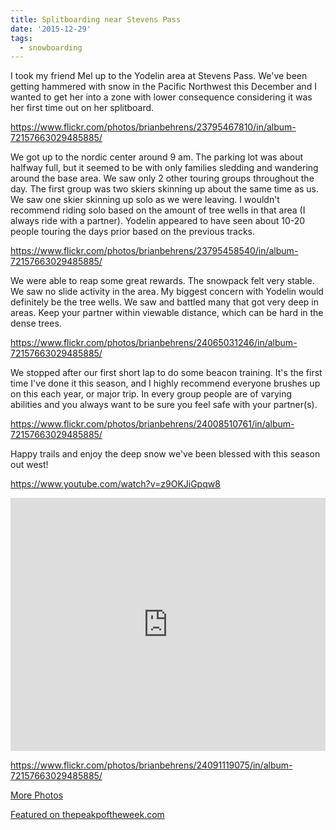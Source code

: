 ```yaml
---
title: Splitboarding near Stevens Pass
date: '2015-12-29'
tags:
  - snowboarding
---
```


I took my friend Mel up to the Yodelin area at Stevens Pass. We've been getting hammered with snow in the Pacific Northwest this December and I wanted to get her into a zone with lower consequence considering it was her first time out on her splitboard.

https://www.flickr.com/photos/brianbehrens/23795467810/in/album-72157663029485885/

We got up to the nordic center around 9 am. The parking lot was about halfway full, but it seemed to be with only families sledding and wandering around the base area. We saw only 2 other touring groups throughout the day. The first group was two skiers skinning up about the same time as us. We saw one skier skinning up solo as we were leaving. I wouldn't recommend riding solo based on the amount of tree wells in that area (I always ride with a partner). Yodelin appeared to have seen about 10-20 people touring the days prior based on the previous tracks.

https://www.flickr.com/photos/brianbehrens/23795458540/in/album-72157663029485885/

We were able to reap some great rewards. The snowpack felt very stable. We saw no slide activity in the area. My biggest concern with Yodelin would definitely be the tree wells. We saw and battled many that got very deep in areas. Keep your partner within viewable distance, which can be hard in the dense trees.

https://www.flickr.com/photos/brianbehrens/24065031246/in/album-72157663029485885/

We stopped after our first short lap to do some beacon training. It's the first time I've done it this season, and I highly recommend everyone brushes up on this each year, or major trip. In every group people are of varying abilities and you always want to be sure you feel safe with your partner(s).

https://www.flickr.com/photos/brianbehrens/24008510761/in/album-72157663029485885/

Happy trails and enjoy the deep snow we've been blessed with this season out west!

https://www.youtube.com/watch?v=z9OKJiGpqw8

<iframe src="https://www.strava.com/activities/458984137/embed/2b5be6981a88b1841ab6272f20820b292117d6f1" width="100%" height="405" frameborder="0" scrolling="no"></iframe>

https://www.flickr.com/photos/brianbehrens/24091119075/in/album-72157663029485885/

[More Photos](https://www.flickr.com/photos/brianbehrens/albums/72157663029485885/with/23723312979/)

[Featured on thepeakpoftheweek.com](http://thepeakoftheweek.com/2015/12/yodelin-stevens-pass/)
